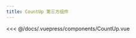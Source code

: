 ```yaml
---
title: CountUp 第三方组件
---
```


<CountUp  :endVal="2020"/>

<<< @/docs/.vuepress/components/CountUp.vue